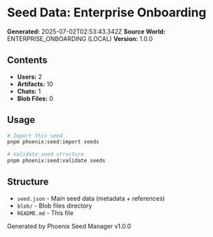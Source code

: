 # Seed Data: Enterprise Onboarding

**Generated:** 2025-07-02T02:53:43.342Z
**Source World:** ENTERPRISE_ONBOARDING (LOCAL)
**Version:** 1.0.0

## Contents

- **Users:** 2
- **Artifacts:** 10
- **Chats:** 1
- **Blob Files:** 0

## Usage

```bash
# Import this seed
pnpm phoenix:seed:import seeds

# Validate seed structure
pnpm phoenix:seed:validate seeds
```

## Structure

- `seed.json` - Main seed data (metadata + references)
- `blob/` - Blob files directory
- `README.md` - This file

Generated by Phoenix Seed Manager v1.0.0
